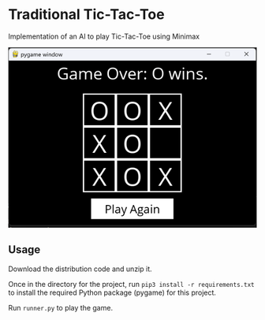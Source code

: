 # Traditional Tic-Tac-Toe

 Implementation of an AI to play Tic-Tac-Toe using Minimax

![](logo.png)

## Usage

Download the distribution code and unzip it.

Once in the directory for the project, run ```pip3 install -r requirements.txt``` to install the required Python package (pygame) for this project.

Run ```runner.py``` to play the game.
